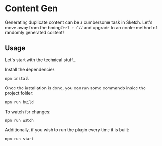 # Content Gen
Generating duplicate content can be a cumbersome task in Sketch. Let's move away from  the boring`Ctrl + C/V` and upgrade to an cooler method of randomly generated content!

## Usage

Let's start with the technical stuff...

Install the dependencies

```bash
npm install
```

Once the installation is done, you can run some commands inside the project folder:

```bash
npm run build
```

To watch for changes:

```bash
npm run watch
```

Additionally, if you wish to run the plugin every time it is built:

```bash
npm run start
```

